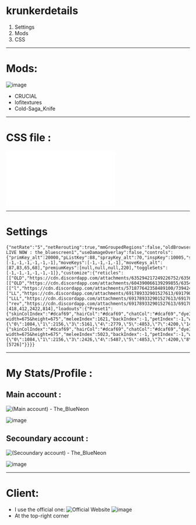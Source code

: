 # krunkerdetails

1) Settings
2) Mods
3) CSS

---

# Mods:

![image](https://github.com/EcoleLool/krunkerdetails/assets/122475709/16bc0e2f-d22e-4e94-bdfc-b3f7cbadcbd0)

- CRUCIAL
- lofitextures
- Cold-Saga_Knife

---

# CSS file :

![CSS](main_custom.css)

---

# Settings

    {"netRate":"5","netRerouting":true,"mmGroupedRegions":false,"oldBrowser":false,"rawMouse":true,"flickClamp":270,"resolution":1,"updateRate":1200,"aspectRatio":"1920x1080","mapDet":false,"particles":false,"particlesDist":10,"renderDist":50,"reflection":"1","shadows":false,"ambientShading":false,"yourTrails":false,"muzzleFlash":false,"bulletCasings":false,"impactHoles":false,"sniperFlapAnim":false,"textureAnim":false,"objectAnim":false,"screenShake":false,"showExplo":false,"postProcessing":false,"scaleUI":0.2,"oldScoreboard":true,"disableRarityAnim":true,"showPfp":false,"dynamicHP":false,"showDMG":false,"showKillC":true,"showDeaths":true,"showStreak":true,"showFPS":true,"fpsRate":150,"speedScale":1.4,"speedOpacity":0.5,"speedColor":"#e0e0e0","speedColorMax":"#000000","healthNum":true,"healthColE":"#ff0000","objOpac":0.1,"adsObjOpac":0.1,"hideNonTrade":true,"showMinimap":false,"showMedals":false,"playMedals":false,"medalSat":0.8,"crosshairSho":"5","crosshairStyle":"2","crosshairUseOpacity":true,"crosshairAlways":true,"crosshairColor":"#1aff21","crosshairShadowThickess":0,"crosshairThick":1.5,"crosshairLen":4,"crosshairGap":-10,"crosshairShoM":"0","crosshairAlwaysM":true,"crosshairColorM":"#ff0000","crosshairShadowThickessM":0.1,"crosshairThickM":1,"crosshairLenM":3,"hitmCol":"#ff0ad6","hitmLen":5,"hitmThick":5,"hitmSpac":8,"hitmAnimS":0.001,"sensitivityX":0.35,"sensitivityY":0.35,"aimSensitivityX":0.35,"aimSensitivityY":0.35,"sound":0.25,"ambientVolume":0.28,"dialogueVolume":0.3,"micQuality":"12000","gunsVolume":0.6,"playerVolume":0,"skinVolume":0,"uiVolume":0,"assetVolume":0,"fov":120,"fpsFOV":125,"weaponBob":2,"weaponLean":0.5,"weaponOffX":1.2,"weaponOffY":2.6,"weaponOffZ":1.2,"weapSwapY":0,"adsFovMlt":0.3,"aimAnim":false,"hideADS":true,"showWeapon":false,"scoreColor":"#fff19f","scoreShadow":true,"scoreScale":1.5,"scoreOffY":3,"progShadow":false,"progMShadow":false,"bulletTracerCol":"#ff0000","trailCol":"#ff0000","canChangeLogo":false,"autoLoadLast":true,"scopeBorders":false,"endMessage":"Twitch LIVE NOW : the_bluescreen1","useDamageOverlay":false,"controls":{"primKey_alt":20000,"pListKey":88,"sprayKey_alt":70,"inspKey":10005,"swapKey_alt":20000,"shoot1Key_alt":72,"aim1Key_alt":-1,"crouchKey":-1,"crouchKey_alt":16,"meleeKey_alt":10005,"voiceKey":-1,"specFreeKey":-1,"specObjKey":-1,"specFirstKey":-1,"specNamesKey":-1,"specFocusKey":-1,"propKey":-1,"propRandKey":-1,"propRotKey":-1,"propRotRKey":-1,"tauntKeys":[-1,-1,-1,-1,-1,-1],"moveKeys":[-1,-1,-1,-1],"moveKeys_alt":[87,83,65,68],"premiumKeys":[null,null,null,220],"toggleSets":[-1,-1,-1,-1,-1,-1]},"customize":{"reticles":[["OLD","https://cdn.discordapp.com/attachments/635294217249226752/635643013946802187/Ner0pQH.png"]],"scopes":[["OLD","https://cdn.discordapp.com/attachments/604390066139299855/635489092372791296/Fortnite_Scope.png"]],"images":[["l","https://cdn.discordapp.com/attachments/571877642358489100/739424497475649627/em0RcaJ_copy.png"],["LL","https://cdn.discordapp.com/attachments/691789332901527613/691790356462829588/testing9.png"],["LLL","https://cdn.discordapp.com/attachments/691789332901527613/691789653304541234/dot.png"],["rev","https://cdn.discordapp.com/attachments/691789332901527613/691789457850105959/nezcrossgreen.png"]],"favorites":[418,412,2422,814],"loadouts":{"Preset1":{"skinColIndex":"#dcaf69","hairCol":"#dcaf69","chatCol":"#dcaf69","dyeIndex":3235,"faceIndex":-3,"shoeIndex":-1,"attachIndex":-1,"reticleIndex":-1,"savedReticle":"","scopeIndex":-2,"savedScope":"https://media.discordapp.net/attachments/598351117797294091/598356292322721802/ANIME_SCOPE_13.png?width=675&height=675","meleeIndex":1621,"backIndex":-1,"petIndex":-1,"wristIndex":-1,"hatIndex":4152,"waistIndex":-1,"secondaryInd":11,"kcStatIndex":-1,"classindex":0,"streakIndex1":-1,"streakIndex2":1,"streakIndex3":0,"skins":"{\"0\":1084,\"1\":2156,\"3\":5161,\"4\":2779,\"5\":4853,\"7\":4200,\"14\":2309}"},"SxGy":{"skinColIndex":"#dcaf69","hairCol":"#dcaf69","chatCol":"#dcaf69","dyeIndex":931,"faceIndex":-3,"shoeIndex":-1,"attachIndex":-1,"reticleIndex":-1,"savedReticle":"","scopeIndex":-2,"savedScope":"https://media.discordapp.net/attachments/598351117797294091/598356292322721802/ANIME_SCOPE_13.png?width=675&height=675","meleeIndex":5023,"backIndex":-1,"petIndex":-1,"wristIndex":-1,"hatIndex":4152,"waistIndex":-1,"secondaryInd":11,"kcStatIndex":-1,"classindex":2,"streakIndex1":-1,"streakIndex2":1,"streakIndex3":0,"skins":"{\"0\":1084,\"1\":2156,\"3\":2426,\"4\":5487,\"5\":4853,\"7\":4200,\"8\":4788,\"14\":5574}","charms":"[5726]"}}}}

---

# My Stats/Profile :


## Main account :
![(Main account) - The_BlueNeon]([main_custom.css](https://krunker.io/social.html?p=profile&q=the_blueneon))

![image](https://github.com/EcoleLool/krunkerdetails/assets/122475709/3a10e1f3-6965-4df6-8957-b89fc255d454)


## Secoundary account :
![(Secoundary account) - The_BlueNeon]([main_custom.css](https://krunker.io/social.html?p=profile&q=the_blueneon))

![image](https://github.com/EcoleLool/krunkerdetails/assets/122475709/c1e060c1-d5ad-4c38-8c3a-5118b0da74e4)

---

# Client:

- I use the official one:
![Official Website](https://krunker.io/)
![image](https://github.com/EcoleLool/krunkerdetails/assets/122475709/867e8d84-ed3f-4a05-a32a-50ef17e4c58b)
- At the top-right corner
